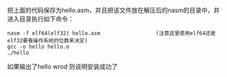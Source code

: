 把上面的代码保存为hello.asm，并且把该文件放在解压后的nasm的目录中，并进入目录执行如下命令：
```
nasm -f elf64(elf32) hello.asm                  (注意这里使用elf64还是elf32要看操作系统的位数来决定)
gcc -o hello hello.o
./hello
```
如果输出了hello wrod 则说明安装成功了
